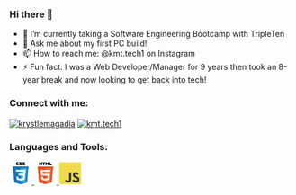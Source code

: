### Hi there 👋

- 🌱 I’m currently taking a Software Engineering Bootcamp with TripleTen
- 💬 Ask me about my first PC build!
- 📫 How to reach me: @kmt.tech1 on Instagram
- ⚡ Fun fact: I was a Web Developer/Manager for 9 years then took an 8-year break and now looking to get back into tech!
<h3 align="left">Connect with me:</h3>
<p align="left">
<a href="https://linkedin.com/in/krystlemagadia" target="blank"><img align="center" src="https://raw.githubusercontent.com/rahuldkjain/github-profile-readme-generator/master/src/images/icons/Social/linked-in-alt.svg" alt="krystlemagadia" height="30" width="40" /></a>
<a href="https://instagram.com/kmt.tech1" target="blank"><img align="center" src="https://raw.githubusercontent.com/rahuldkjain/github-profile-readme-generator/master/src/images/icons/Social/instagram.svg" alt="kmt.tech1" height="30" width="40" /></a>
</p>

<h3 align="left">Languages and Tools:</h3>
<p align="left"> <a href="https://www.w3schools.com/css/" target="_blank" rel="noreferrer"> <img src="https://raw.githubusercontent.com/devicons/devicon/master/icons/css3/css3-original-wordmark.svg" alt="css3" width="40" height="40"/> </a> <a href="https://www.w3.org/html/" target="_blank" rel="noreferrer"> <img src="https://raw.githubusercontent.com/devicons/devicon/master/icons/html5/html5-original-wordmark.svg" alt="html5" width="40" height="40"/> </a> <a href="https://developer.mozilla.org/en-US/docs/Web/JavaScript" target="_blank" rel="noreferrer"> <img src="https://raw.githubusercontent.com/devicons/devicon/master/icons/javascript/javascript-original.svg" alt="javascript" width="40" height="40"/> </a> </p>
